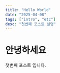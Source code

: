 ```yaml
---
title: "Hello World"
date: "2025-04-08"
tags: ["intro", "etc"]
desc: "첫번째 포스트 설명"
---
```


# 안녕하세요
첫번째 포스트 입니다.
